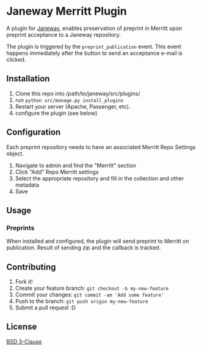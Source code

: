 # Janeway Merritt Plugin

A plugin for [Janeway](https://janeway.systems/), enables preservation of preprint in Merritt upon preprint acceptance to a Janeway repository.

The plugin is triggered by the `preprint_publication` event. This event happens immediately after the button to send an acceptance e-mail is clicked.

## Installation

1. Clone this repo into /path/to/janeway/src/plugins/
2. run `python src/manage.py install_plugins`
3. Restart your server (Apache, Passenger, etc).
4. configure the plugin (see below)

## Configuration


Each preprint repository needs to have an associated Merritt Repo Settings object.

1. Navigate to admin and find the "Merritt" section
2. Click "Add" Repo Merritt settings
3. Select the appropriate repository and fill in the collection and other metadata
4. Save

## Usage

### Preprints 

When installed and configured, the plugin will send preprint to Merritt on publication. Result of sending zip and the callback is tracked.


## Contributing

1. Fork it!
2. Create your feature branch: `git checkout -b my-new-feature`
3. Commit your changes: `git commit -am 'Add some feature'`
4. Push to the branch: `git push origin my-new-feature`
5. Submit a pull request :D

## License

[BSD 3-Clause](LICENSE)
